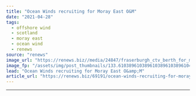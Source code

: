 ```yaml
---
title: "Ocean Winds recruiting for Moray East O&M"
date: "2021-04-28"
tags: 
  - offshore wind
  - scotland
  - moray east
  - ocean wind
  - renews
source: "renews"
image_url: "https://renews.biz//media/24847/fraserburgh_ctv_berth_for_moray_east_credit_icms.jpeg?mode=crop&width=770&heightratio=0.6103896103896103896103896104&slimmage=true"
image_fp: "/assets/img/post_thumbnails/133.6103896103896103896103896104&slimmage=true"
lead: "Ocean Winds recruiting for Moray East O&amp;M"
article_url: "https://renews.biz/69191/ocean-winds-recruiting-for-moray-east-om/"
---
```


---
